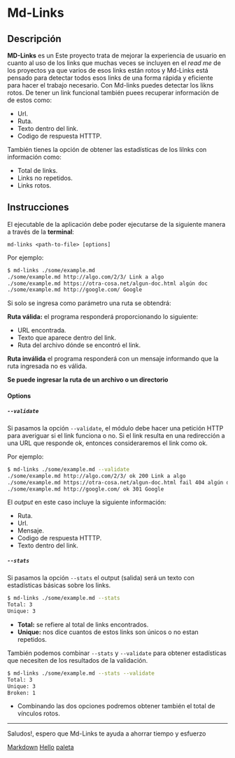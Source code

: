 # Md-Links


## Descripción


**MD-Links** es un Este proyecto trata de mejorar la experiencia de usuario en cuanto al uso de los links que muchas veces se incluyen en el _read me_ de los proyectos ya que varios de esos links están rotos y Md-Links está pensado para detectar todos esos links de una forma rápida y eficiente para hacer el trabajo necesario.
Con Md-links puedes detectar los likns rotos. De tener un link funcional también puees recuperar información de de estos como:

* Url.
* Ruta.
* Texto dentro del link.
* Codigo de respuesta HTTTP.

También tienes la opción de obtener las estadísticas de los lilnks con información como:
* Total de links.
* Links no repetidos.
* Links rotos. 


## Instrucciones

El ejecutable de la aplicación debe poder ejecutarse de la siguiente
manera a través de la **terminal**:

`md-links <path-to-file> [options]`

Por ejemplo:

```sh
$ md-links ./some/example.md
./some/example.md http://algo.com/2/3/ Link a algo
./some/example.md https://otra-cosa.net/algun-doc.html algún doc
./some/example.md http://google.com/ Google
```

Si solo se ingresa como parámetro una ruta se obtendrá:

**Ruta válida:** el programa responderá proporcionando lo siguiente:
* URL encontrada.
* Texto que aparece dentro del link.
* Ruta del archivo dónde se encontró el link.

**Ruta inválida** el programa responderá con un mensaje informando que la ruta ingresada no es válida.

**Se puede ingresar la ruta de un archivo o un directorio**

#### Options

##### `--validate`

Si pasamos la opción `--validate`, el módulo debe hacer una petición HTTP para
averiguar si el link funciona o no. Si el link resulta en una redirección a una
URL que responde ok, entonces consideraremos el link como ok.

Por ejemplo:

```sh
$ md-links ./some/example.md --validate
./some/example.md http://algo.com/2/3/ ok 200 Link a algo
./some/example.md https://otra-cosa.net/algun-doc.html fail 404 algún doc
./some/example.md http://google.com/ ok 301 Google
```

El _output_ en este caso incluye la siguiente información:

* Ruta.
* Url.
* Mensaje.
* Codigo de respuesta HTTTP.
* Texto dentro del link.


##### `--stats`

Si pasamos la opción `--stats` el output (salida) será un texto con estadísticas
básicas sobre los links.

```sh
$ md-links ./some/example.md --stats
Total: 3
Unique: 3
```

* **Total:** se refiere al total de links encontrados.
* **Unique:** nos dice cuantos de estos links son únicos o no estan repetidos.


También podemos combinar `--stats` y `--validate` para obtener estadísticas que
necesiten de los resultados de la validación.

```sh
$ md-links ./some/example.md --stats --validate
Total: 3
Unique: 3
Broken: 1
```

* Combinando las dos opciones podremos obtener también el total de vínculos rotos.


_______________________________________________________________________________________________________



Saludos!, espero que Md-Links te ayuda a ahorrar tiempo y esfuerzo

[Markdown](https://es.wikipedia.org/wiki/Markdown)
[Hello](http://www.dihola.com.mx/)
[paleta](https://www.holland.com/es/turista.htm)

